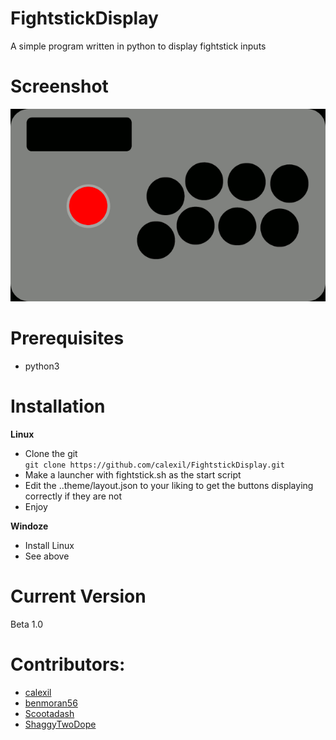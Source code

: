 # FightstickDisplay
A simple program written in python to display fightstick inputs
# Screenshot
![Alt text](/theme/fightstick.gif?raw=true)
# Prerequisites
* python3

# Installation
**Linux**
* Clone the git  
`git clone https://github.com/calexil/FightstickDisplay.git`
* Make a launcher with fightstick.sh as the start script
* Edit the ..theme/layout.json to your liking to get the buttons displaying correctly if they are not
* Enjoy

**Windoze**
* Install Linux
* See above
# Current Version
Beta 1.0
# Contributors:
* [calexil](https://github.com/calexil)
* [benmoran56](https://github.com/benmoran56)
* [Scootadash](https://www.reddit.com/user/wonderful72pike) 
* [ShaggyTwoDope](https://github.com/shaggytwodope)
